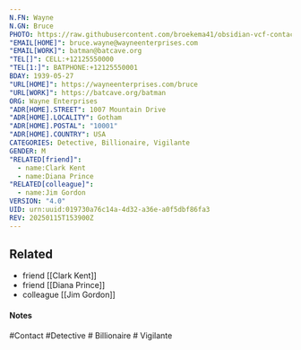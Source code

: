 ```yaml
---
N.FN: Wayne
N.GN: Bruce
PHOTO: https://raw.githubusercontent.com/broekema41/obsidian-vcf-contacts/refs/heads/master/assets/demo-data/avatars/avatar16.jpg
"EMAIL[HOME]": bruce.wayne@wayneenterprises.com
"EMAIL[WORK]": batman@batcave.org
"TEL[]": CELL:+12125550000
"TEL[1:]": BATPHONE:+12125550001
BDAY: 1939-05-27
"URL[HOME]": https://wayneenterprises.com/bruce
"URL[WORK]": https://batcave.org/batman
ORG: Wayne Enterprises
"ADR[HOME].STREET": 1007 Mountain Drive
"ADR[HOME].LOCALITY": Gotham
"ADR[HOME].POSTAL": "10001"
"ADR[HOME].COUNTRY": USA
CATEGORIES: Detective, Billionaire, Vigilante
GENDER: M
"RELATED[friend]": 
  - name:Clark Kent
  - name:Diana Prince
"RELATED[colleague]":
  - name:Jim Gordon
VERSION: "4.0"
UID: urn:uuid:019730a76c14a-4d32-a36e-a0f5dbf86fa3
REV: 20250115T153900Z
---
```


## Related
- friend [[Clark Kent]]
- friend [[Diana Prince]]
- colleague [[Jim Gordon]]

#### Notes


#Contact #Detective # Billionaire # Vigilante
